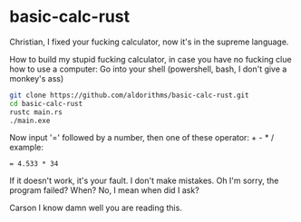 # basic-calc-rust

Christian, I fixed your fucking calculator, now it's in the supreme language.

How to build my stupid fucking calculator, in case you have no fucking clue how to use a computer:
Go into your shell (powershell, bash, I don't give a monkey's ass)

```sh
git clone https://github.com/aldorithms/basic-calc-rust.git
cd basic-calc-rust
rustc main.rs
./main.exe
```

Now input '=' followed by a number, then one of these operator: + - * /
example:

```
= 4.533 * 34
```

If it doesn't work, it's your fault. I don't make mistakes.
Oh I'm sorry, the program failed? When?
No, I mean when did I ask?

Carson I know damn well you are reading this. 
